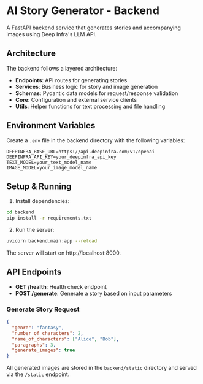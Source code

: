 # AI Story Generator - Backend

A FastAPI backend service that generates stories and accompanying images using Deep Infra's LLM API.

## Architecture

The backend follows a layered architecture:

- **Endpoints**: API routes for generating stories
- **Services**: Business logic for story and image generation
- **Schemas**: Pydantic data models for request/response validation
- **Core**: Configuration and external service clients
- **Utils**: Helper functions for text processing and file handling

## Environment Variables

Create a `.env` file in the backend directory with the following variables:

```
DEEPINFRA_BASE_URL=https://api.deepinfra.com/v1/openai
DEEPINFRA_API_KEY=your_deepinfra_api_key
TEXT_MODEL=your_text_model_name
IMAGE_MODEL=your_image_model_name
```

## Setup & Running

1. Install dependencies:

```bash
cd backend
pip install -r requirements.txt
```

2. Run the server:

```bash
uvicorn backend.main:app --reload
```

The server will start on http://localhost:8000.

## API Endpoints

- **GET /health**: Health check endpoint
- **POST /generate**: Generate a story based on input parameters

### Generate Story Request

```json
{
  "genre": "fantasy",
  "number_of_characters": 2,
  "name_of_characters": ["Alice", "Bob"],
  "paragraphs": 3,
  "generate_images": true
}
```

All generated images are stored in the `backend/static` directory and served via the `/static` endpoint.
